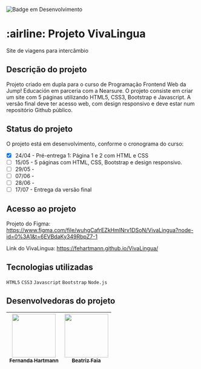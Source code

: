 ![Badge em Desenvolvimento](http://img.shields.io/static/v1?label=STATUS&message=EM%20DESENVOLVIMENTO&color=GREEN&style=for-the-badge)

# :airline: Projeto VivaLingua
Site de viagens para intercâmbio

## **Descrição do projeto** 
Projeto criado em dupla para o curso de Programação Frontend Web da Jump! Educación em parceria com a Nearsure. O projeto consiste em criar um site com 5 páginas utilizando HTML5, CSS3, Bootstrap e Javascript. A versão final deve ter acesso web, com design responsivo e deve estar num repositório Github público.

## **Status do projeto** ##
O projeto está em desenvolvimento, conforme o cronograma do curso:
- [x] 24/04 - Pré-entrega 1: Página 1 e 2 com HTML e CSS
- [ ] 15/05 - 5 páginas com HTML, CSS, Bootstrap e design responsivo.
- [ ] 29/05 - 
- [ ] 07/06 - 
- [ ] 28/06 - 
- [ ] 17/07 - Entrega da versão final

## **Acesso ao projeto** ##
Projeto do Figma: https://www.figma.com/file/wuhgCafrEZkHmlNrv1DSoN/VivaLingua?node-id=0%3A1&t=6EVBdaKy349RbpZ7-1

Link do VivaLingua: https://fehartmann.github.io/VivaLingua/

## **Tecnologias utilizadas** ##
`HTML5` `CSS3` `Javascript` `Bootstrap` `Node.js` 

## **Desenvolvedoras do projeto** ##
| [<img src="https://avatars.githubusercontent.com/u/37356058?v=4" width=115><br><sub>Fernanda Hartmann</sub>](https://github.com/fehartmann) |  [<img src="https://avatars.githubusercontent.com/u/30351153?v=4" width=115><br><sub>Beatriz Faia</sub>](https://github.com/biafaia) |
| :---: | :---: |

